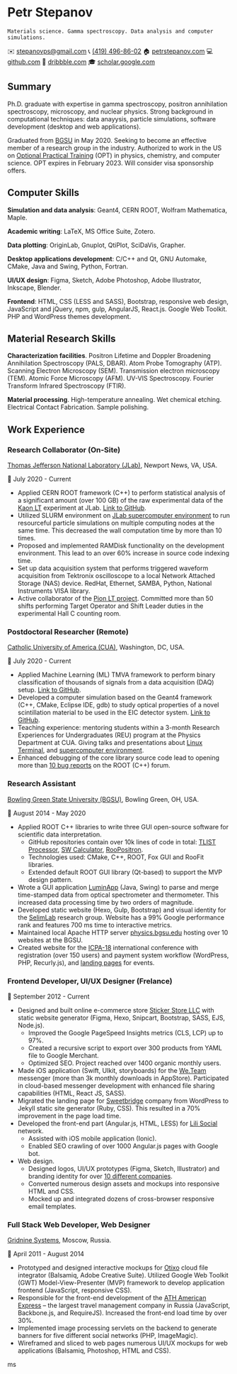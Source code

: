 Petr Stepanov
=============

    Materials science. Gamma spectroscopy. Data analysis and computer simulations.

 ✉️ [stepanovps@gmail.com](mailto:stepanovps@gmail.com)
 📞 [(419) 496-86-02](tel:+14194968602)
 🏠 [petrstepanov.com](https://petrstepanov.com/)
 💻 [github.com](https://github.com/petrstepanov)
 🏀 [dribbble.com](https://dribbble.com/petrstepanov)
 🎓 [scholar.google.com](https://scholar.petrstepanov.com)


Summary
-------

Ph.D. graduate with expertise in gamma spectroscopy, positron annihilation spectroscopy, microscopy, and nuclear physics. Strong background in computational techniques: data anayysis, particle simulations, software development (desktop and web applications).

Graduated from [BGSU](https://www.bgsu.edu/) in May 2020. Seeking to become an effective member of a research group in the industry. Authorized to work in the US on [Optional Practical Training](https://en.wikipedia.org/wiki/Optional_Practical_Training) (OPT) in physics, chemistry, and computer science. OPT expires in February 2023. Will consider visa sponsorship offers.


Computer Skills
---------------

**Simulation and data analysis**: Geant4, CERN ROOT, Wolfram Mathematica, Maple.

**Academic writing**: LaTeX, MS Office Suite, Zotero.

**Data plotting**: OriginLab, Gnuplot, QtiPlot, SciDaVis, Grapher.

**Desktop applications development**: C/C++ and Qt, GNU Automake, CMake, Java and Swing, Python, Fortran.

**UI/UX design**: Figma, Sketch, Adobe Photoshop, Adobe Illustrator, Inkscape, Blender.

**Frontend**: HTML, CSS (LESS and SASS), Bootstrap, responsive web design, JavaScript and jQuery, npm, gulp, AngularJS, React.js. Google Web Toolkit. PHP and WordPress themes development.

Material Research Skills
------------------------

**Characterization facilities**. Positron Lifetime and Doppler Broadening Annihilation Spectroscopy (PALS, DBAR). Atom Probe Tomography (ATP). Scanning Electron Microscopy (SEM). Transmission electron microscopy (TEM). Atomic Force Microscopy (AFM). UV-VIS Spectroscopy. Fourier Transform Infrared Spectroscopy (FTIR).

**Material processing**. High-temperature annealing. Wet chemical etching. Electrical Contact Fabrication. Sample polishing.


Work Experience
---------------

### Research Collaborator (On-Site)

[Thomas Jefferson National Laboratory (JLab)](https://www.jlab.org/), Newport News, VA, USA.

📅 July 2020 - Current

* Applied CERN ROOT framework (C++) to perform statistical analysis of a significant amount (over 100 GB) of the raw experimental data of the [Kaon LT](https://redmine.jlab.org/projects/kltexp/wiki) experiment at JLab. [Link to GitHub](https://github.com/petrstepanov/kaonlt-fit).
* Utilized SLURM environment on [JLab supercomputer environment](https://scicomp.jlab.org/scicomp/index.html) to run resourceful particle simulations on multiple computing nodes at the same time. This decreased the wall computation time by more than 10 times.
* Proposed and implemented RAMDisk functionality on the development environment. This lead to an over 60% increase in source code indexing time.
* Set up data acquisition system that performs triggered waveform acquisition from Tektronix oscilloscope to a local Network Attached Storage (NAS) device. RedHat, Ethernet, SAMBA, Python, National Instruments VISA library.
* Active collaborator of the [Pion LT project](https://redmine.jlab.org/projects/hall-c/wiki/). Committed more than 50 shifts performing Target Operator and Shift Leader duties in the experimental Hall C counting room.

### Postdoctoral Researcher (Remote)

[Catholic University of America (CUA)](https://www.catholic.edu/index.html), Washington, DC, USA.

📅 July 2020 - Current

* Applied Machine Learning (ML) TMVA framework to perform binary classification of thousands of signals from a data acquisition (DAQ) setup. [Link to GitHub](https://github.com/petrstepanov/dual-readout-tmva).
* Developed a computer simulation based on the Geant4 framework (C++, CMake, Eclipse IDE, gdb) to study optical properties of a novel scintillation material to be used in the EIC detector system. [Link to GitHub](https://github.com/petrstepanov/geant4-glass).
* Teaching experience: mentoring students within a 3-month Research Experiences for Undergraduates (REU) program at the Physics Department at CUA. Giving talks and presentations about [Linux Terminal](https://petrstepanov.com/static/presentations/presentation-2021-06-03-linux-terminal.pdf), and [supercomputer environment](https://petrstepanov.com/static/presentations/presentation-2021-06-17-jlab-geant-root.pdf).
* Enhanced debugging of the core library source code lead to opening more than [10 bug reports](https://root-forum.cern.ch/u/petrstepanov/activity/topics) on the ROOT (C++) forum.

### Research Assistant

[Bowling Green State University (BGSU)](https://www.bgsu.edu/), Bowling Green, OH, USA.

📅 August 2014 - May 2020

* Applied ROOT C++ libraries to write three GUI open-source software for scientific data interpretation.
    * GitHub repositories contain over 10k lines of code in total: [TLIST Processor](https://github.com/petrstepanov/tlist-processor), [SW Calculator](https://github.com/petrstepanov/sw-calculator), [RooPositron](https://github.com/petrstepanov/roopositron).
    * Technologies used: CMake, C++, ROOT, Fox GUI and RooFit libraries.
    * Extended default ROOT GUI library (Qt-based) to support the MVP design pattern.
* Wrote a GUI application [LuminApp](https://github.com/petrstepanov/luminapp) (Java, Swing) to parse and merge time-stamped data from optical spectrometer and thermometer. This increased data processing time by two orders of magnitude.
* Developed static website (Hexo, Gulp, Bootstrap) and visual identity for the [SelimLab](http://physics.bgsu.edu/selimlab/) research group. Website has a 99% Google performance rank and features 700 ms time to interactive metrics.
* Maintained local Apache HTTP server [physics.bgsu.edu](https://physics.bgsu.edu/) hosting over 10 websites at the BGSU.
* Created website for the [ICPA-18](https://physics.bgsu.edu/icpa18/) international conference with registration (over 150 users) and payment system workflow (WordPress, PHP, Recurly.js), and [landing pages](https://physics.bgsu.edu/IWZnO_2020/index.html) for events.

### Frontend Developer, UI/UX Designer (Frelance)

📅 September 2012 - Current

* Designed and built online e-commerce store [Sticker Store LLC](https://bimmersticker.store/) with static website generator (Figma, Hexo, Snipcart, Bootstrap, SASS, EJS, Node.js).
    * Improved the Google PageSpeed Insights metrics (CLS, LCP) up to 97%.
    * Created a recursive script to export over 300 products from YAML file to Google Merchant.
    * Optimized SEO. Project reached over 1400 organic monthly users.
* Made iOS application (Swift, UIkit, storyboards) for the [We.Team](https://we.team/en/) messenger (more than 3k monthly downloads in AppStore). Participated in cloud-based messenger development with enhanced file sharing capabilities (HTML, React JS, SASS).
* Migrated the landing page for [Sweetbridge](https://sweetbridge.com/) company from WordPress to Jekyll static site generator (Ruby, CSS). This resulted in a 70% improvement in the page load time.
* Developed the front-end part (Angular.js, HTML, LESS) for [Lili Social](https://myli.li/) network.
    * Assisted with iOS mobile application (Ionic).
    * Enabled SEO crawling of over 1000 Angular.js pages with Google bot.
* Web design.
    * Designed logos, UI/UX prototypes (Figma, Sketch, Illustrator) and branding identity for over [10 different companies](https://dribbble.com/petrstepanov).
    * Converted numerous design assets and mockups into responsive HTML and CSS.
    * Mocked up and integrated dozens of cross-browser responsive email templates.

### Full Stack Web Developer, Web Designer

[Gridnine Systems](https://gridnine.com/), Moscow, Russia.

📅 April 2011 - August 2014

* Prototyped and designed interactive mockups for [Otixo](https://we.team/en/) cloud file integrator (Balsamiq, Adobe Creative Suite). Utilized Google Web Toolkit (GWT) Model-View-Presenter (MVP) framework to develop application frontend (JavaScript, responsive CSS).
* Responsible for the front-end development of the [ATH American Express](https://www.ath.ru/english/) – the largest travel management company in Russia (JavaScript, Backbone.js, and RequireJS). Increased the front-end load time by over 30%.
* Implemented image processing servlets on the backend to generate banners for five different social networks (PHP, ImageMagic).
* Wireframed and sliced to web pages numerous UI/UX mockups for web applications (Balsamiq, Photoshop, HTML and CSS).

ms
